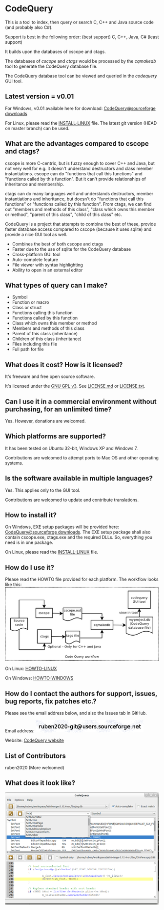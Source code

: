 CodeQuery
=========

This is a tool to index, then query or search C, C++ and Java source code (and probably also C#).

Support is best in the following order: (best support) C, C++, Java, C# (least support)

It builds upon the databases of cscope and ctags.

The databases of *cscope* and *ctags* would be processed by the *cqmakedb* tool to generate the CodeQuery database file.

The CodeQuery database tool can be viewed and queried in the *codequery* GUI tool.


## Latest version = v0.01

For Windows, v0.01 available here for download: [CodeQuery@sourceforge downloads](https://sourceforge.net/projects/codequery/files/)

For Linux, please read the [INSTALL-LINUX](doc/INSTALL-LINUX.md) file. The latest git version (HEAD on master branch) can be used.


## What are the advantages compared to cscope and ctags?

cscope is more C-centric, but is fuzzy enough to cover C++ and Java, but not very well for e.g. it doesn't understand destructors and class member instantiations. cscope can do "functions that call this functions" and "functions called by this function". But it can't provide relationships of inheritance and membership.

ctags can do many languages well and understands destructors, member instantiations and inheritance, but doesn't do "functions that call this functions" or "functions called by this function". From ctags, we can find out "members and methods of this class", "class which owns this member or method", "parent of this class", "child of this class" etc.

CodeQuery is a project that attempts to combine the best of these, provide faster database access compared to cscope (because it uses sqlite) and provide a nice GUI tool as well.

* Combines the best of both cscope and ctags
* Faster due to the use of sqlite for the CodeQuery database
* Cross-platform GUI tool
* Auto-complete feature
* File viewer with syntax highlighting
* Ability to open in an external editor


## What types of query can I make?

* Symbol
* Function or macro
* Class or struct
* Functions calling this function
* Functions called by this function
* Class which owns this member or method
* Members and methods of this class
* Parent of this class (inheritance)
* Children of this class (inheritance)
* Files including this file
* Full path for file


## What does it cost? How is it licensed?

It's freeware and free open source software.

It's licensed under the [GNU GPL v3](http://www.gnu.org/licenses/gpl.html). See [LICENSE.md](LICENSE.md) or [LICENSE.txt](windows-install/LICENSE.txt).


## Can I use it in a commercial environment without purchasing, for an unlimited time?

Yes. However, donations are welcomed.


## Which platforms are supported?

It has been tested on Ubuntu 32-bit, Windows XP and Windows 7.

Contributions are welcomed to attempt ports to Mac OS and other operating systems.


## Is the software available in multiple languages?

Yes. This applies only to the GUI tool.

Contributions are welcomed to update and contribute translations.


## How to install it?

On Windows, EXE setup packages will be provided here: [CodeQuery@sourceforge downloads](https://sourceforge.net/projects/codequery/files/). The EXE setup package shall also contain cscope.exe, ctags.exe and the required DLLs. So, everything you need is in one package.

On Linux, please read the [INSTALL-LINUX](doc/INSTALL-LINUX.md) file.


## How do I use it?

Please read the HOWTO file provided for each platform. The workflow looks like this:
![CodeQuery workflow](doc/workflow.png)

On Linux: [HOWTO-LINUX](doc/HOWTO-LINUX.md)

On Windows: [HOWTO-WINDOWS](windows-install/HOWTO-WINDOWS.txt)


## How do I contact the authors for support, issues, bug reports, fix patches etc.?

Please see the email address below, and also the Issues tab in GitHub.

Email address: ![Contact address](doc/emailaddr.png)

Website: [CodeQuery website](https://github.com/ruben2020/codequery)


## List of Contributors

ruben2020
(More welcomed)


## What does it look like?

![CodeQuery screenshot](doc/screenshot.png)




